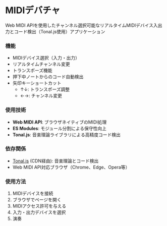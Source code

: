 # MIDIデバチャ

Web MIDI APIを使用したチャンネル選択可能なリアルタイムMIDIデバイス入出力とコード検出（Tonal.js使用）アプリケーション

### 機能
- MIDIデバイス選択（入力・出力）
- リアルタイムチャンネル変更
- トランスポーズ機能
- 押下中ノートからのコード自動検出
- 矢印キーショートカット
  - ↑↓: トランスポーズ調整
  - ←→: チャンネル変更

### 使用技術
- **Web MIDI API**: ブラウザネイティブのMIDI処理
- **ES Modules**: モジュール分割による保守性向上
- **Tonal.js**: 音楽理論ライブラリによる高精度コード検出

### 依存関係
- [Tonal.js](https://github.com/tonaljs/tonal) (CDN経由): 音楽理論とコード検出
- Web MIDI API対応ブラウザ（Chrome、Edge、Opera等）

### 使用方法
1. MIDIデバイスを接続
2. ブラウザでページを開く
3. MIDIアクセス許可を与える
4. 入力・出力デバイスを選択
5. 演奏
